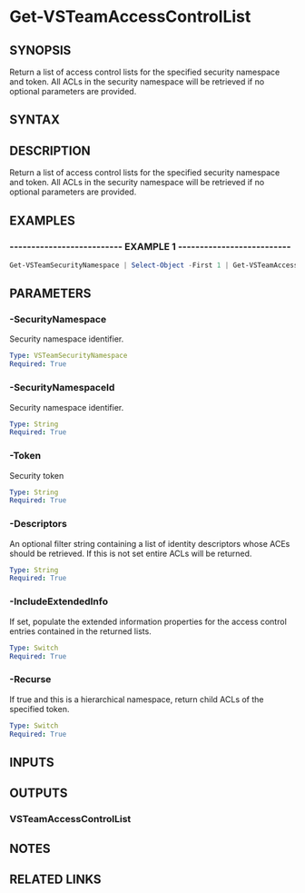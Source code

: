# Get-VSTeamAccessControlList

## SYNOPSIS

Return a list of access control lists for the specified security namespace and token. All ACLs in the security namespace will be retrieved if no optional parameters are provided.

## SYNTAX

## DESCRIPTION

Return a list of access control lists for the specified security namespace and token. All ACLs in the security namespace will be retrieved if no optional parameters are provided.

## EXAMPLES

### -------------------------- EXAMPLE 1 --------------------------

```PowerShell
Get-VSTeamSecurityNamespace | Select-Object -First 1 | Get-VSTeamAccessControlList
```

## PARAMETERS

### -SecurityNamespace

Security namespace identifier.

```yaml
Type: VSTeamSecurityNamespace
Required: True
```

### -SecurityNamespaceId

Security namespace identifier.

```yaml
Type: String
Required: True
```

### -Token

Security token

```yaml
Type: String
Required: True
```

### -Descriptors

An optional filter string containing a list of identity descriptors whose ACEs should be retrieved. If this is not set entire ACLs will be returned.

```yaml
Type: String
Required: True
```

### -IncludeExtendedInfo

If set, populate the extended information properties for the access control entries contained in the returned lists.

```yaml
Type: Switch
Required: True
```

### -Recurse

If true and this is a hierarchical namespace, return child ACLs of the specified token.

```yaml
Type: Switch
Required: True
```

## INPUTS

## OUTPUTS

### VSTeamAccessControlList

## NOTES

## RELATED LINKS
